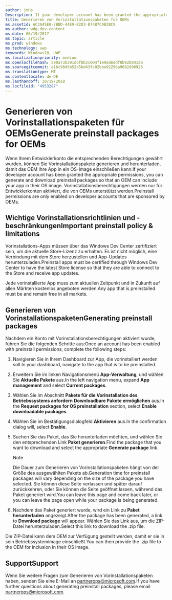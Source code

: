 ```yaml
---
author: jnHs
Description: If your developer account has been granted the appropriate permissions, you can generate and download preinstall packages so that an OEM can include your app in their OS image.
title: Generieren von Vorinstallationspaketen für OEMs
ms.assetid: AC3A45E8-7BBD-44E9-B2D3-B74B7C9B2BC9
ms.author: wdg-dev-content
ms.date: 06/19/2017
ms.topic: article
ms.prod: windows
ms.technology: uwp
keywords: Windows10, UWP
ms.localizationpriority: medium
ms.openlocfilehash: 598a73b291d5f8b3c004f1e9adeddf0b92b841ab
ms.sourcegitcommit: e16c9845b52d5bd43fc02bbe92296a9682d96926
ms.translationtype: MT
ms.contentlocale: de-DE
ms.lasthandoff: 10/19/2018
ms.locfileid: "4953287"
---
```

# <a name="generate-preinstall-packages-for-oems"></a><span data-ttu-id="ed3fc-103">Generieren von Vorinstallationspaketen für OEMs</span><span class="sxs-lookup"><span data-stu-id="ed3fc-103">Generate preinstall packages for OEMs</span></span>

<span data-ttu-id="ed3fc-104">Wenn Ihrem Entwicklerkonto die entsprechenden Berechtigungen gewährt wurden, können Sie Vorinstallationspakete generieren und herunterladen, damit das OEM Ihre App in ein OS-Image einschließen kann.</span><span class="sxs-lookup"><span data-stu-id="ed3fc-104">If your developer account has been granted the appropriate permissions, you can generate and download preinstall packages so that an OEM can include your app in their OS image.</span></span> <span data-ttu-id="ed3fc-105">Vorinstallationsberechtigungen werden nur für Entwicklerkonten aktiviert, die von OEMs unterstützt werden.</span><span class="sxs-lookup"><span data-stu-id="ed3fc-105">Preinstall permissions are only enabled on developer accounts that are sponsored by OEMs.</span></span>


## <a name="important-preinstall-policy--limitations"></a><span data-ttu-id="ed3fc-106">Wichtige Vorinstallationsrichtlinien und -beschränkungen</span><span class="sxs-lookup"><span data-stu-id="ed3fc-106">Important preinstall policy & limitations</span></span>

<span data-ttu-id="ed3fc-107">Vorinstallations-Apps müssen über das Windows Dev Center zertifiziert sein, um die aktuelle Store-Lizenz zu erhalten. Es ist nicht möglich, eine Verbindung mit dem Store herzustellen und App-Updates herunterzuladen.</span><span class="sxs-lookup"><span data-stu-id="ed3fc-107">Preinstall apps must be certified through Windows Dev Center to have the latest Store license so that they are able to connect to the Store and receive app updates.</span></span>

<span data-ttu-id="ed3fc-108">Jede vorinstallierte App muss zum aktuellen Zeitpunkt und in Zukunft auf allen Märkten kostenlos angeboten werden.</span><span class="sxs-lookup"><span data-stu-id="ed3fc-108">Any app that is preinstalled must be and remain free in all markets.</span></span>


## <a name="generating-preinstall-packages"></a><span data-ttu-id="ed3fc-109">Generieren von Vorinstallationspaketen</span><span class="sxs-lookup"><span data-stu-id="ed3fc-109">Generating preinstall packages</span></span>

<span data-ttu-id="ed3fc-110">Nachdem ein Konto mit Vorinstallationsberechtigungen aktiviert wurde, führen Sie die folgenden Schritte aus:</span><span class="sxs-lookup"><span data-stu-id="ed3fc-110">Once an account has been enabled with preinstall permissions, complete the following steps:</span></span>

1.  <span data-ttu-id="ed3fc-111">Navigieren Sie in Ihrem Dashboard zur App, die vorinstalliert werden soll.</span><span class="sxs-lookup"><span data-stu-id="ed3fc-111">In your dashboard, navigate to the app that is to be preinstalled.</span></span>
2.  <span data-ttu-id="ed3fc-112">Erweitern Sie im linken Navigationsmenü **App-Verwaltung**, und wählen Sie **Aktuelle Pakete** aus.</span><span class="sxs-lookup"><span data-stu-id="ed3fc-112">In the left navigation menu, expand **App management** and select **Current packages**.</span></span>
3.  <span data-ttu-id="ed3fc-113">Wählen Sie im Abschnitt **Pakete für die Vorinstallation des Betriebssystems anfordern** **Downloadbare Pakete ermöglichen** aus.</span><span class="sxs-lookup"><span data-stu-id="ed3fc-113">In the **Request packages for OS preinstallation** section, select **Enable downloadable packages**.</span></span>
4.  <span data-ttu-id="ed3fc-114">Wählen Sie im Bestätigungsdialogfeld **Aktivieren** aus.</span><span class="sxs-lookup"><span data-stu-id="ed3fc-114">In the confirmation dialog will, select **Enable**.</span></span>
5.  <span data-ttu-id="ed3fc-115">Suchen Sie das Paket, das Sie herunterladen möchten, und wählen Sie den entsprechenden Link **Paket generieren**.</span><span class="sxs-lookup"><span data-stu-id="ed3fc-115">Find the package that you want to download and select the appropriate **Generate package** link.</span></span>

    > [!NOTE]
    > <span data-ttu-id="ed3fc-116">Die Dauer zum Generieren von Vorinstallationspaketen hängt von der Größe des ausgewählten Pakets ab.</span><span class="sxs-lookup"><span data-stu-id="ed3fc-116">Generation time for preinstall packages will vary depending on the size of the package you have selected.</span></span> <span data-ttu-id="ed3fc-117">Sie können diese Seite verlassen und später darauf zurückkehren, oder Sie können die Seite geöffnet lassen, während das Paket generiert wird.</span><span class="sxs-lookup"><span data-stu-id="ed3fc-117">You can leave this page and come back later, or you can leave the page open while your package is being generated.</span></span>

6.  <span data-ttu-id="ed3fc-118">Nachdem das Paket generiert wurde, wird ein Link zu **Paket herunterladen** angezeigt.</span><span class="sxs-lookup"><span data-stu-id="ed3fc-118">After the package has been generated, a link to **Download package** will appear.</span></span> <span data-ttu-id="ed3fc-119">Wählen Sie das Link aus, um die ZIP-Datei herunterzuladen.</span><span class="sxs-lookup"><span data-stu-id="ed3fc-119">Select this link to download the .zip file.</span></span>

<span data-ttu-id="ed3fc-120">Die ZIP-Datei kann dem OEM zur Verfügung gestellt werden, damit er sie in sein Betriebssystemimage einschließt.</span><span class="sxs-lookup"><span data-stu-id="ed3fc-120">You can then provide the .zip file to the OEM for inclusion in their OS image.</span></span>


## <a name="support"></a><span data-ttu-id="ed3fc-121">Support</span><span class="sxs-lookup"><span data-stu-id="ed3fc-121">Support</span></span>

<span data-ttu-id="ed3fc-122">Wenn Sie weitere Fragen zum Generieren von Vorinstallationspaketen haben, senden Sie eine E-Mail an <partnerops@microsoft.com>.</span><span class="sxs-lookup"><span data-stu-id="ed3fc-122">If you have further questions about generating preinstall packages, please email <partnerops@microsoft.com>.</span></span>

 

 




